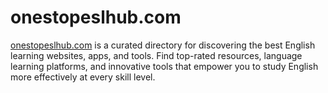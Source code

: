 # onestopeslhub.com
[onestopeslhub.com](https://onestopeslhub.com) is a curated directory for discovering the best English learning websites, apps, and tools. Find top-rated resources, language learning platforms, and innovative tools that empower you to study English more effectively at every skill level.
